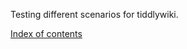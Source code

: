 Testing different scenarios for tiddlywiki.

[Index of contents](https://danielquijada.github.io/tiddlytest/index.html)
